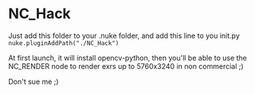 # NC_Hack

Just add this folder to your .nuke folder, and add this line to you init.py
```nuke.pluginAddPath("./NC_Hack")```

At first launch, it will install opencv-python, then you'll be able to use the NC_RENDER node to render exrs up to 5760x3240 in non commercial ;)

Don't sue me ;)

